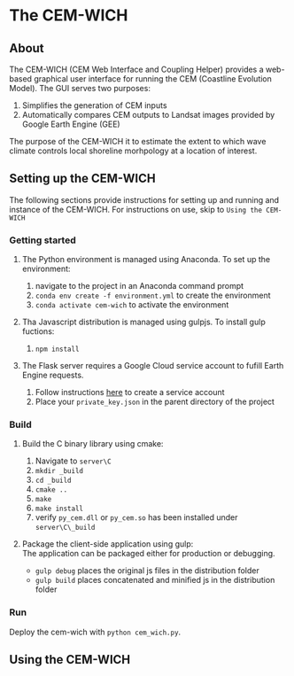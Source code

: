 # The CEM-WICH

## About
The CEM-WICH (CEM Web Interface and Coupling Helper) provides a web-based graphical user interface for running the CEM (Coastline Evolution Model). The GUI serves two purposes:
1. Simplifies the generation of CEM inputs
2. Automatically compares CEM outputs to Landsat images provided by Google Earth Engine (GEE)

The purpose of the CEM-WICH it to estimate the extent to which wave climate controls local shoreline morhpology at a location of interest.

## Setting up the CEM-WICH
The following sections provide instructions for setting up and running and instance of the CEM-WICH. For instructions on use, skip to `Using the CEM-WICH`

### Getting started
1. The Python environment is managed using Anaconda. To set up the environment: 
    1. navigate to the project in an Anaconda command prompt
    2. `conda env create -f environment.yml` to create the environment
    3. `conda activate cem-wich` to activate the environment

2. Tha Javascript distribution is managed using gulpjs. To install gulp fuctions:
    1. `npm install`
    
3. The Flask server requires a Google Cloud service account to fufill Earth Engine requests.
    1. Follow instructions [here](https://cloud.google.com/iam/docs/creating-managing-service-account-keys) to create a service account
    2. Place your `private_key.json` in the parent directory of the project

### Build
1. Build the C binary library using cmake:
    1. Navigate to `server\C`
    2. `mkdir _build`
    3. `cd _build`
    3. `cmake ..`
    4. `make`
    5. `make install`
    6. verify `py_cem.dll` or `py_cem.so` has been installed under `server\C\_build`

2. Package the client-side application using gulp:  
    The application can be packaged either for production or debugging.
    * `gulp debug` places the original js files in the distribution folder
    * `gulp build` places concatenated and minified js in the distribution folder

### Run
Deploy the cem-wich with `python cem_wich.py`.

## Using the CEM-WICH
